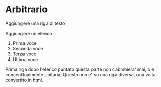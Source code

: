# Arbitrario

Aggiungere una riga di testo

Aggiungere un elenco

1. Prima voce
2. Seconda voce
3. Terza voce
4. Ultima voce

Prima riga dopo l'elenco puntato questa parte non cabmbiera' mai, o e concenttualmente unitaria;
Questo non e' su una riga diversa, una volta convertito in html.


